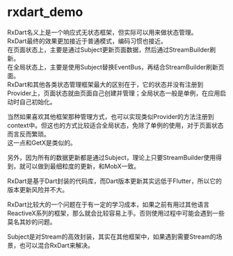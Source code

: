 # rxdart_demo

RxDart名义上是一个响应式无状态框架，但实际可以用来做状态管理。  
RxDart最终的效果更加接近于普通模式，编码习惯也接近。  
在页面状态上，主要是通过Subject更新页面数据，然后通过StreamBuilder刷新。  
在全局状态上，主要是使用Subject替换EventBus，再结合StreamBuilder刷新页面。  
RxDart和其他各类状态管理框架最大的区别在于，它的状态并没有注册到Provider上，页面状态就由页面自己创建并管理；全局状态一般是单例，在应用启动时自己初始化。  

当然如果喜欢其他框架那种管理方式，也可以实现类似Provider的方法注册到context中。但这也的方式比较适合全局状态，免除了单例的使用，对于页面状态而言反而繁琐。  
这一点和GetX是类似的。  

另外，因为所有的数据更新都是通过Subject，理论上只要StreamBuilder使用得到，就可以做到最细粒度的更新，和MobX一致。  

RxDart是基于Dart封装的代码库，而Dart版本更新其实远低于Flutter，所以它的版本更新风险并不大。  

RxDart比较大的一个问题在于有一定的学习成本，如果之前有用过其他语言ReactiveX系列的框架，那么就会比较容易上手。否则使用过程中可能会遇到一些莫名其妙的问题。  

Subject是对Stream的高效封装，其实在其他框架中，如果遇到需要Stream的场景，也可以混合RxDart来解决。  
